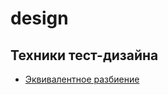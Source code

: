 # design
## Техники тест-дизайна
 - [Эквивалентное разбиение](https://docs.google.com/spreadsheets/d/1d2aPTxxB4zG_5LadncdWM_QXCxrU8-Ucsw8w25eGYL4/edit?usp=sharing)
